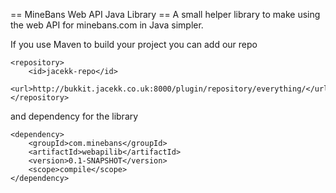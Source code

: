 == MineBans Web API Java Library ==
A small helper library to make using the web API for minebans.com in Java simpler.

If you use Maven to build your project you can add our repo
```
<repository>
	<id>jacekk-repo</id>
	<url>http://bukkit.jacekk.co.uk:8000/plugin/repository/everything/</url>
</repository>
```
and dependency for the library
```
<dependency>
	<groupId>com.minebans</groupId>
	<artifactId>webapilib</artifactId>
	<version>0.1-SNAPSHOT</version>
	<scope>compile</scope>
</dependency>
```